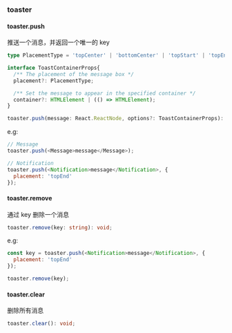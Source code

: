 ### toaster

#### toaster.push

推送一个消息，并返回一个唯一的 key

```ts
type PlacementType = 'topCenter' | 'bottomCenter' | 'topStart' | 'topEnd' | 'bottomStart' | 'bottomEnd';

interface ToastContainerProps{
  /** The placement of the message box */
  placement?: PlacementType;

  /** Set the message to appear in the specified container */
  container?: HTMLElement | (() => HTMLElement);
}

toaster.push(message: React.ReactNode, options?: ToastContainerProps): string;
```

e.g:

```js
// Message
toaster.push(<Message>message</Message>);

// Notification
toaster.push(<Notification>message</Notification>, {
  placement: 'topEnd'
});
```

#### toaster.remove

通过 key 删除一个消息

```ts
toaster.remove(key: string): void;
```

e.g:

```js
const key = toaster.push(<Notification>message</Notification>, {
  placement: 'topEnd'
});

toaster.remove(key);
```

#### toaster.clear

删除所有消息

```ts
toaster.clear(): void;
```
